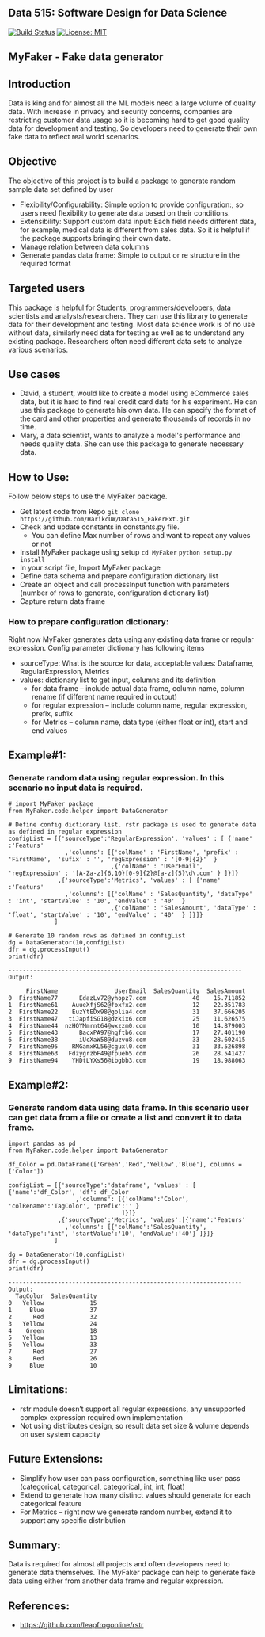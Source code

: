 ## Data 515: Software Design for Data Science
[![Build Status](https://api.travis-ci.com/HarikcUW/MyFaker.svg?branch=main)](https://travis-ci.com/github/HarikcUW/MyFaker)
[![License: MIT](https://img.shields.io/badge/License-MIT-yellow.svg)](https://opensource.org/licenses/MIT)

## MyFaker - Fake data generator

## Introduction

Data is king and for almost all the ML models need a large volume of quality data. With increase in privacy and security concerns, companies are restricting customer data usage so it is becoming hard to get good quality data for development and testing. So developers need to generate their own fake data to reflect real world scenarios.   

## Objective

The objective of this project is to build a package to generate random sample data set defined by user
- Flexibility/Configurability: Simple option to provide configuration:, so users need flexibility to generate data based on their conditions.
- Extensibility: Support custom data input: Each field needs different data, for example, medical data is different from sales data. So it is helpful if the package supports bringing their own data.
- Manage relation between data columns
- Generate pandas data frame: Simple to output or re structure in the required format

## Targeted users

This package is helpful for Students, programmers/developers, data scientists and analysts/researchers. They can use this library to generate data for their development and testing. Most data science work is of no use without data, similarly need data for testing as well as to understand any existing package. Researchers often need different data sets to analyze various scenarios.

## Use cases

- David, a student, would like to create a model using eCommerce sales data, but it is hard to find real credit card data for his experiment. He can use this package to generate his own data. He can specify the format of the card and other properties and generate thousands of records in no time.
- Mary, a data scientist, wants to analyze a model's performance and needs quality data. She can use this package to generate necessary data.

## How to Use:
Follow below steps to use the MyFaker package.
- Get latest code from Repo
    ```git clone https://github.com/HarikcUW/Data515_FakerExt.git```
- Check and update constants in constants.py file.
    - You can define Max number of rows and want to repeat any values or not
- Install MyFaker package using setup
    ``` cd MyFaker ```
    ``` python setup.py install ```
- In your script file, Import MyFaker package
- Define data schema and prepare configuration dictionary list
- Create an object and call processInput function with parameters (number of rows to generate, configuration dictionary list)
- Capture return data frame
 
### How to prepare configuration dictionary:
Right now MyFaker generates data using any existing data frame or regular expression.
Config parameter dictionary has following items
- sourceType: What is the source for data, acceptable values: Dataframe, RegularExpression, Metrics
- values: dictionary list to get input, columns and its definition
  - for data frame – include actual data frame, column name, column rename (if different name required in output)
  - for regular expression – include column name, regular expression, prefix, suffix
  - for Metrics – column name, data type (either float or int), start and end values
 
## Example#1: 
### Generate random data using regular expression. In this scenario no input data is required.
```
# import MyFaker package
from MyFaker.code.helper import DataGenerator

# Define config dictionary list. rstr package is used to generate data as defined in regular expression  
configList = [{'sourceType':'RegularExpression', 'values' : [ {'name' :'Featurs'
                ,'columns': [{'colName' : 'FirstName', 'prefix' : 'FirstName',  'sufix' : '', 'regExpression' : '[0-9]{2}'  } 
                             ,{'colName' : 'UserEmail', 'regExpression' : '[A-Za-z]{6,10}[0-9]{2}@[a-z]{5}\d\.com' } ]}]}
              ,{'sourceType':'Metrics', 'values' : [ {'name' :'Featurs'
                ,'columns': [{'colName' : 'SalesQuantity', 'dataType' : 'int', 'startValue' : '10', 'endValue' : '40'  } 
                             ,{'colName' : 'SalesAmount', 'dataType' : 'float', 'startValue' : '10', 'endValue' : '40'  } ]}]}
             ]

# Generate 10 random rows as defined in configList
dg = DataGenerator(10,configList)
dfr = dg.processInput()
print(dfr)

------------------------------------------------------------------
Output:

     FirstName                UserEmail  SalesQuantity  SalesAmount
0  FirstName77      EdazLv72@yhopz7.com             40    15.711852
1  FirstName61    AuueXfjS62@foxfx2.com             12    22.351783
2  FirstName22    EuzYtEDx98@golia4.com             31    37.666205
3  FirstName47   tiJapfiSG18@dzkix6.com             25    11.626575
4  FirstName44  nzHOYMmrnt64@wxzzm0.com             10    14.879003
5  FirstName43      BacxPA97@hgftb6.com             17    27.401190
6  FirstName38      iUcXaW58@duzvu8.com             33    28.602415
7  FirstName95    RMGamxKL56@cguxl0.com             31    33.526898
8  FirstName63   FdzygrzbF49@fpueb5.com             26    28.541427
9  FirstName94    YHDtLYXs56@ibgbb3.com             19    18.988063
```

## Example#2: 
### Generate random data using data frame. In this scenario user can get data from a file or create a list and convert it to data frame. 
```
import pandas as pd 
from MyFaker.code.helper import DataGenerator

df_Color = pd.DataFrame(['Green','Red','Yellow','Blue'], columns = ['Color'])

configList = [{'sourceType':'dataframe', 'values' : [ {'name':'df_Color', 'df': df_Color
                   ,'columns': [{'colName':'Color', 'colRename':'TagColor', 'prefix':'' } 
                                ]}]}
              ,{'sourceType':'Metrics', 'values':[{'name':'Featurs'
                ,'columns': [{'colName':'SalesQuantity', 'dataType':'int', 'startValue':'10', 'endValue':'40'} ]}]}
             ]

dg = DataGenerator(10,configList)
dfr = dg.processInput()
print(dfr)

------------------------------------------------------------------
Output:
  TagColor  SalesQuantity
0   Yellow             15
1     Blue             37
2      Red             32
3   Yellow             24
4    Green             18
5   Yellow             13
6   Yellow             33
7      Red             27
8      Red             26
9     Blue             10

```

## Limitations:

- rstr module doesn’t support all regular expressions, any unsupported complex expression required own implementation
- Not using distributes design, so result data set size & volume depends on user system capacity

## Future Extensions:

- Simplify how user can pass configuration, something like user pass (categorical, categorical, categorical, int, int, float)
- Extend to generate how many distinct values should generate for each categorical feature
- For Metrics – right now we generate random number, extend it to support any specific distribution

## Summary:

Data is required for almost all projects and often developers need to generate data themselves. The MyFaker package can help to generate fake data using either from another data frame and regular expression. 

## References:

- https://github.com/leapfrogonline/rstr
